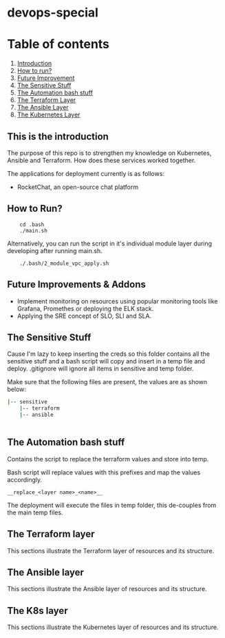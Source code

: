 # devops-special

# Table of contents
1. [Introduction](#introduction)
1. [How to run?](#running)
2. [Future Improvement](#future_improvement)
3. [The Sensitive Stuff](#sensitive_layer)
3. [The Automation bash stuff](#bash_layer)
3. [The Terraform Layer](#terraform_layer)
3. [The Ansible Layer](#ansible_layer)
3. [The Kubernetes Layer](#kube_layer)

## This is the introduction <a name="introduction"></a>
The purpose of this repo is to strengthen my knowledge on Kubernetes, Ansible and Terraform. How does these services worked together. 

The applications for deployment currently is as follows:
- RocketChat, an open-source chat platform

## How to Run? <a name="running"></a>
```
    cd .bash
    ./main.sh
```

Alternatively, you can run the script in it's individual module layer during developing after running main.sh.
```
    ./.bash/2_module_vpc_apply.sh
```

## Future Improvements & Addons <a name="future_improvement"></a>
- Implement monitoring on resources using popular monitoring tools like Grafana, Promethes or deploying the ELK stack.
- Applying the SRE concept of SLO, SLI and SLA.

## The Sensitive Stuff <a name="sensitive_layer"></a>
Cause I'm lazy to keep inserting the creds so this folder contains all the sensitive stuff and a bash script will copy and insert in a temp file and deploy. .gitignore will ignore all items in sensitive and temp folder.

Make sure that the following files are present, the values are as shown below:
```bash
|-- sensitive
    |-- terraform
    |-- ansible
```

```yaml

```

## The Automation bash stuff <a name="bash_layer"></a>
Contains the script to replace the terraform values and store into temp. 

Bash script will replace values with this prefixes and map the values accordingly.

```__replace_<layer name>_<name>__```

The deployment will execute the files in temp folder, this de-couples from the main temp files.

## The Terraform layer <a name="terraform_layer"></a>
This sections illustrate the Terraform layer of resources and its structure.

## The Ansible layer <a name="ansible_layer"></a>
This sections illustrate the Ansible layer of resources and its structure.

## The K8s layer <a name="kube_layer"></a>
This sections illustrate the Kubernetes layer of resources and its structure.
